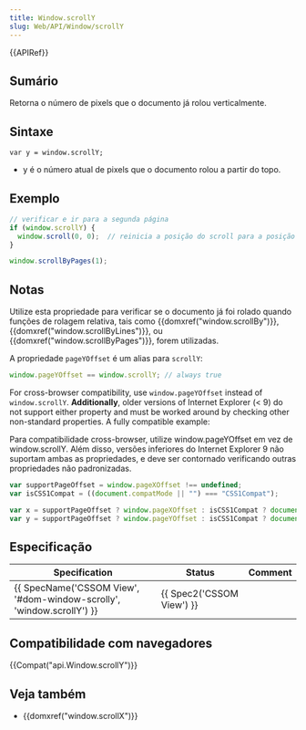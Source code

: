 ```yaml
---
title: Window.scrollY
slug: Web/API/Window/scrollY
---
```

{{APIRef}}

## Sumário

Retorna o número de pixels que o documento já rolou verticalmente.

## Sintaxe

```
var y = window.scrollY;
```

- y é o número atual de pixels que o documento rolou a partir do topo.

## Exemplo

```js
// verificar e ir para a segunda página
if (window.scrollY) {
  window.scroll(0, 0);  // reinicia a posição do scroll para a posição superior esquerda do documento.
}

window.scrollByPages(1);
```

## Notas

Utilize esta propriedade para verificar se o documento já foi rolado quando funções de rolagem relativa, tais como {{domxref("window.scrollBy")}}, {{domxref("window.scrollByLines")}}, ou {{domxref("window.scrollByPages")}}, forem utilizadas.

A propriedade `pageYOffset` é um alias para `scrollY`:

```js
window.pageYOffset == window.scrollY; // always true
```

For cross-browser compatibility, use `window.pageYOffset` instead of `window.scrollY`. **Additionally**, older versions of Internet Explorer (< 9) do not support either property and must be worked around by checking other non-standard properties. A fully compatible example:

Para compatibilidade cross-browser, utilize window\.pageYOffset em vez de window\.scrollY. Além disso, versões inferiores do Internet Explorer 9 não suportam ambas as propriedades, e deve ser contornado verificando outras propriedades não padronizadas.

```js
var supportPageOffset = window.pageXOffset !== undefined;
var isCSS1Compat = ((document.compatMode || "") === "CSS1Compat");

var x = supportPageOffset ? window.pageXOffset : isCSS1Compat ? document.documentElement.scrollLeft : document.body.scrollLeft;
var y = supportPageOffset ? window.pageYOffset : isCSS1Compat ? document.documentElement.scrollTop : document.body.scrollTop;
```

## Especificação

| Specification                                                                                | Status                           | Comment |
| -------------------------------------------------------------------------------------------- | -------------------------------- | ------- |
| {{ SpecName('CSSOM View', '#dom-window-scrolly', 'window.scrollY') }} | {{ Spec2('CSSOM View') }} |         |

## Compatibilidade com navegadores

{{Compat("api.Window.scrollY")}}

## Veja também

- {{domxref("window.scrollX")}}

